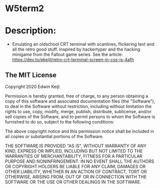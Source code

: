 # W5term2

# Description:
* Emulating an oldschool CRT terminal  with scanlines, flickering text and all the retro good stuff.
Inspired by hackertyper and the hacking minigame from the Fallout game series.
See the article: 
https://dev.to/ekeijl/retro-crt-terminal-screen-in-css-js-4afh

## The MIT License
Copyright 2020 Edwin Keijl

Permission is hereby granted, free of charge, to any person obtaining a copy of this software and associated documentation files (the "Software"), to deal in the Software without restriction, including without limitation the rights to use, copy, modify, merge, publish, distribute, sublicense, and/or sell copies of the Software, and to permit persons to whom the Software is furnished to do so, subject to the following conditions:

The above copyright notice and this permission notice shall be included in all copies or substantial portions of the Software.

THE SOFTWARE IS PROVIDED "AS IS", WITHOUT WARRANTY OF ANY KIND, EXPRESS OR IMPLIED, INCLUDING BUT NOT LIMITED TO THE WARRANTIES OF MERCHANTABILITY, FITNESS FOR A PARTICULAR PURPOSE AND NONINFRINGEMENT. IN NO EVENT SHALL THE AUTHORS OR COPYRIGHT HOLDERS BE LIABLE FOR ANY CLAIM, DAMAGES OR OTHER LIABILITY, WHETHER IN AN ACTION OF CONTRACT, TORT OR OTHERWISE, ARISING FROM, OUT OF OR IN CONNECTION WITH THE SOFTWARE OR THE USE OR OTHER DEALINGS IN THE SOFTWARE.
